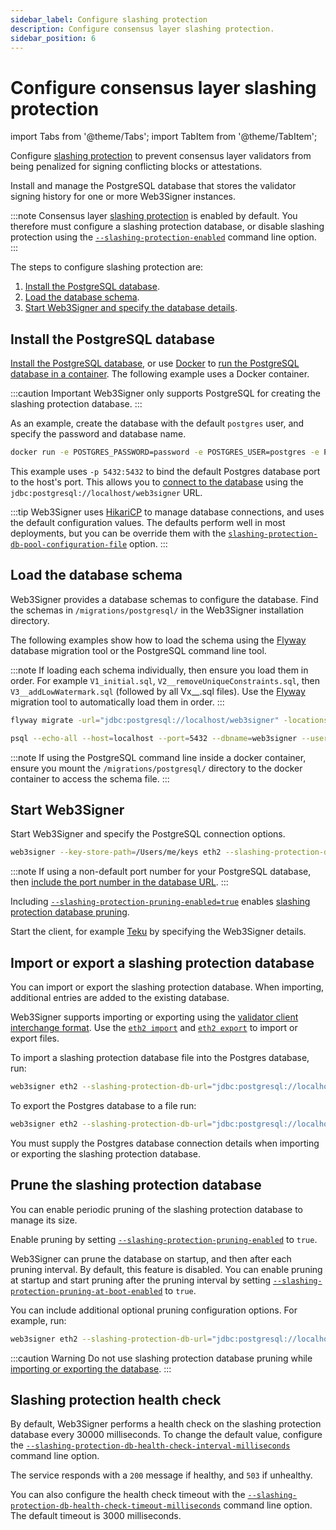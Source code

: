```yaml
---
sidebar_label: Configure slashing protection
description: Configure consensus layer slashing protection.
sidebar_position: 6
---
```


# Configure consensus layer slashing protection

import Tabs from '@theme/Tabs';
import TabItem from '@theme/TabItem';

Configure [slashing protection] to prevent consensus layer validators from being penalized for
signing conflicting blocks or attestations.

Install and manage the PostgreSQL database that stores the validator signing history for one or more
Web3Signer instances.

:::note
Consensus layer [slashing protection] is enabled by default.
You therefore must configure a slashing protection database, or disable slashing protection using
the [`--slashing-protection-enabled`](../reference/cli/subcommands.md#slashing-protection-enabled)
command line option.
:::

The steps to configure slashing protection are:

1. [Install the PostgreSQL database](#install-the-postgresql-database).
1. [Load the database schema](#load-the-database-schema).
1. [Start Web3Signer and specify the database details](#start-web3signer).

## Install the PostgreSQL database

[Install the PostgreSQL database], or use [Docker] to [run the PostgreSQL database in a container].
The following example uses a Docker container.

:::caution Important
Web3Signer only supports PostgreSQL for creating the slashing protection database.
:::

As an example, create the database with the default `postgres` user, and specify the password and
database name.

```bash
docker run -e POSTGRES_PASSWORD=password -e POSTGRES_USER=postgres -e POSTGRES_DB=web3signer -p 5432:5432 postgres
```

This example uses `-p 5432:5432` to bind the default Postgres database port to the host's port.
This allows you to [connect to the database] using the `jdbc:postgresql://localhost/web3signer` URL.

:::tip
Web3Signer uses [HikariCP] to manage database connections, and uses the default configuration values.
The defaults perform well in most deployments, but you can be override them with the
[`slashing-protection-db-pool-configuration-file`](../reference/cli/subcommands.md#slashing-protection-db-pool-configuration-file)
option.
:::

## Load the database schema

Web3Signer provides a database schemas to configure the database.
Find the schemas in `/migrations/postgresql/` in the Web3Signer installation directory.

The following examples show how to load the schema using the [Flyway] database migration tool or the
PostgreSQL command line tool.

:::note
If loading each schema individually, then ensure you load them in order.
For example `V1_initial.sql`, `V2__removeUniqueConstraints.sql`, then `V3__addLowWatermark.sql`
(followed by all Vx\_\_.sql files).
Use the [Flyway] migration tool to automatically load them in order.
:::

<Tabs>

  <TabItem value="Flyway DB migration tool" label="Flyway DB migration tool" default>

```bash
flyway migrate -url="jdbc:postgresql://localhost/web3signer" -locations="filesystem:/Users/me/web3signer-0.2.1-SNAPSHOT/migrations/postgresql"
```
  </TabItem>
  <TabItem value="Postgres command line" label="Postgres command line" >

```bash
psql --echo-all --host=localhost --port=5432 --dbname=web3signer --username=postgres -f /Users/me/web3signer-0.2.1-SNAPSHOT/migrations/postgresql/postgresql/V1__initial.sql
```
  </TabItem>
</Tabs>

:::note
If using the PostgreSQL command line inside a docker container, ensure you mount the
`/migrations/postgresql/` directory to the docker container to access the schema file.
:::

## Start Web3Signer

Start Web3Signer and specify the PostgreSQL connection options.

```bash
web3signer --key-store-path=/Users/me/keys eth2 --slashing-protection-db-url="jdbc:postgresql://localhost/web3signer" --slashing-protection-db-username=postgres --slashing-protection-db-password=password --slashing-protection-pruning-enabled=true
```

:::note
If using a non-default port number for your PostgreSQL database, then [include the port number in
the database URL].
:::

Including
[`--slashing-protection-pruning-enabled=true`](../reference/cli/subcommands.md#slashing-protection-pruning-enabled)
enables [slashing protection database pruning].

Start the client, for example [Teku] by specifying the Web3Signer details.

## Import or export a slashing protection database

You can import or export the slashing protection database.
When importing, additional entries are added to the existing database.

Web3Signer supports importing or exporting using the [validator client interchange format].
Use the [`eth2 import`](../reference/cli/subcommands.md#eth2-import) and
[`eth2 export`](../reference/cli/subcommands.md#eth2-export) to import or export files.

To import a slashing protection database file into the Postgres database, run:

```bash
web3signer eth2 --slashing-protection-db-url="jdbc:postgresql://localhost/web3signer" --slashing-protection-db-username=postgres --slashing-protection-db-password=password import --from=/Users/me/my_node/interchange.json
```

To export the Postgres database to a file run:

```bash
web3signer eth2 --slashing-protection-db-url="jdbc:postgresql://localhost/web3signer" --slashing-protection-db-username=postgres --slashing-protection-db-password=password export --to=/Users/me/my_node/interchange.json
```

You must supply the Postgres database connection details when importing or exporting the slashing
protection database.

## Prune the slashing protection database

You can enable periodic pruning of the slashing protection database to manage its size.

Enable pruning by setting
[`--slashing-protection-pruning-enabled`](../reference/cli/subcommands.md#slashing-protection-pruning-enabled)
to `true`.

Web3Signer can prune the database on startup, and then after each pruning interval.
By default, this feature is disabled. You can enable pruning at startup and start pruning after the pruning interval by setting
[`--slashing-protection-pruning-at-boot-enabled`](../reference/cli/subcommands.md#slashing-protection-pruning-at-boot-enabled)
to `true`.

You can include additional optional pruning configuration options.
For example, run:

```bash
web3signer eth2 --slashing-protection-db-url="jdbc:postgresql://localhost/web3signer" --slashing-protection-db-username=postgres --slashing-protection-db-password=password --slashing-protection-pruning-enabled=true --slashing-protection-pruning-at-boot-enabled=true --slashing-protection-pruning-epochs-to-keep=5000 --slashing-protection-pruning-interval=18
```

:::caution Warning
Do not use slashing protection database pruning while [importing or exporting the
database](#import-or-export-a-slashing-protection-database).
:::

## Slashing protection health check

By default, Web3Signer performs a health check on the slashing protection database every 30000 milliseconds.
To change the default value, configure the
[`--slashing-protection-db-health-check-interval-milliseconds`](../reference/cli/subcommands.md#slashing-protection-db-health-check-interval-milliseconds)
command line option.

The service responds with a `200` message if healthy, and `503` if unhealthy.

You can also configure the health check timeout with the
[`--slashing-protection-db-health-check-timeout-milliseconds`](../reference/cli/subcommands.md#slashing-protection-db-health-check-timeout-milliseconds)
command line option.
The default timeout is 3000 milliseconds.

<!-- links -->

[slashing protection]: ../concepts/slashing-protection.md
[slashing protection database pruning]: #prune-the-slashing-protection-database
[Install the PostgreSQL database]: https://www.postgresql.org/download/
[Docker]: https://docs.docker.com/install/
[run the PostgreSQL database in a container]: https://hub.docker.com/_/postgres/
[Flyway]: https://flywaydb.org/documentation/
[include the port number in the database URL]: https://jdbc.postgresql.org/documentation/use/#connecting-to-the-database
[Teku]: https://docs.teku.consensys.net/how-to/use-external-signer/use-web3signer
[connect to the database]: https://jdbc.postgresql.org/documentation/use/#connecting-to-the-database
[validator client interchange format]: https://eips.ethereum.org/EIPS/eip-3076
[HikariCP]: https://github.com/brettwooldridge/HikariCP

